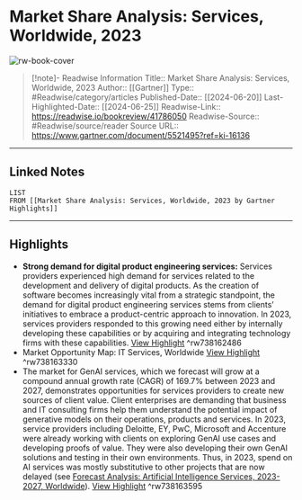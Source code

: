 # Market Share Analysis: Services, Worldwide, 2023

![rw-book-cover](https://emtemp.gcom.cloud/ngw/globalassets/gartner-tile.jpg)
<br>
>[!note]- Readwise Information
>Title:: Market Share Analysis: Services, Worldwide, 2023
>Author:: [[Gartner]]
>Type:: #Readwise/category/articles
>Published-Date:: [[2024-06-20]]
>Last-Highlighted-Date:: [[2024-06-25]]
>Readwise-Link:: https://readwise.io/bookreview/41786050
>Readwise-Source:: #Readwise/source/reader
>Source URL:: https://www.gartner.com/document/5521495?ref=ki-16136
--- 

## Linked Notes
```dataview
LIST
FROM [[Market Share Analysis: Services, Worldwide, 2023 by Gartner Highlights]]
```

---

## Highlights
- **Strong demand for digital product engineering services:** Services providers experienced high demand for services related to the development and delivery of digital products. As the creation of software becomes increasingly vital from a strategic standpoint, the demand for digital product engineering services stems from clients’ initiatives to embrace a product-centric approach to innovation. In 2023, services providers responded to this growing need either by internally developing these capabilities or by acquiring and integrating technology firms with these capabilities. [View Highlight](https://readwise.io/open/738162486) ^rw738162486
- Market Opportunity Map: IT Services, Worldwide [View Highlight](https://readwise.io/open/738163330) ^rw738163330
- The market for GenAI services, which we forecast will grow at a compound annual growth rate (CAGR) of 169.7% between 2023 and 2027, demonstrates opportunities for services providers to create new sources of client value. Client enterprises are demanding that business and IT consulting firms help them understand the potential impact of generative models on their operations, products and services. In 2023, service providers including Deloitte, EY, PwC, Microsoft and Accenture were already working with clients on exploring GenAI use cases and developing proofs of value. They were also developing their own GenAI solutions and testing in their own environments. Thus, in 2023, spend on AI services was mostly substitutive to other projects that are now delayed (see [Forecast Analysis: Artificial Intelligence Services, 2023-2027, Worldwide](javascript:void(0);)). [View Highlight](https://readwise.io/open/738163595) ^rw738163595
